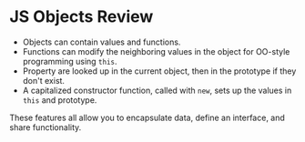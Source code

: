 # JS Objects Review

* Objects can contain values and functions.
* Functions can modify the neighboring values in the object for OO-style programming using `this`.
* Property are looked up in the current object, then in the prototype if they don't exist.
* A capitalized constructor function, called with `new`, sets up the values in `this` and prototype.

These features all allow you to encapsulate data, define an interface, and share functionality.
